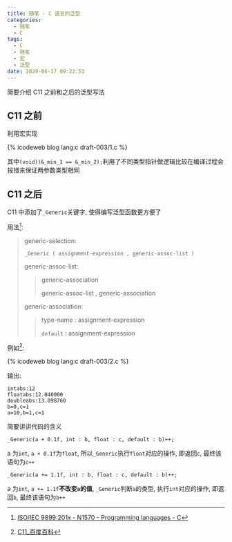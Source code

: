 ```yaml
---
title: 随笔 - C 语言的泛型
categories:
  - 随笔
  - C
tags:
  - C
  - 随笔
  - 宏
  - 泛型
date: 2020-06-17 09:22:53
---
```


简要介绍 C11 之前和之后的泛型写法

<!-- more -->

## C11 之前

利用宏实现

{% icodeweb blog lang:c draft-003/1.c %}

其中`(void)(&_min_1 == &_min_2);`利用了不同类型指针做逻辑比较在编译过程会报错来保证两参数类型相同

## C11 之后

C11 中添加了`_Generic`关键字, 使得编写泛型函数更方便了

用法[^1]:

> generic-selection:
>
> `_Generic ( assignment-expression , generic-assoc-list )`
>
> generic-assoc-list:
>
> > generic-association
> >
> > generic-assoc-list , generic-association
>
> generic-association:
>
> > type-name : assignment-expression
> >
> > `default` : assignment-expression

例如[^2]:

{% icodeweb blog lang:c draft-003/2.c %}

输出:

```text
intabs:12
floatabs:12.040000
doubleabs:13.098760
b=0,c=1
a=10,b=1,c=1
```

简要讲讲代码的含义

`_Generic(a + 0.1f, int : b, float : c, default : b)++;`

a 为`int`, `a + 0.1f`为`float`, 所以`_Generic`执行`float`对应的操作, 即返回`c`, 最终该语句为`c++`

`_Generic(a += 1.1f, int : b, float : c, default : b)++;`

a 为`int`, `a += 1.1f`**不改变`a`的值**, `_Generic`判断`a`的类型, 执行`int`对应的操作, 即返回`b`, 最终该语句为`b++`

[^1]: [ISO/IEC 9899:201x - N1570 - Programming languages - C](https://www.open-std.org/jtc1/sc22/wg14/www/docs/n1570.pdf)

[^2]: [C11\_百度百科](https://baike.baidu.com/item/C11)
